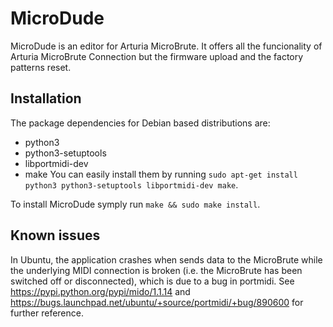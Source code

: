 # MicroDude

MicroDude is an editor for Arturia MicroBrute. It offers all the funcionality of Arturia MicroBrute Connection but the firmware upload and the factory patterns reset.

## Installation

The package dependencies for Debian based distributions are:
- python3
- python3-setuptools
- libportmidi-dev
- make
You can easily install them by running `sudo apt-get install python3 python3-setuptools libportmidi-dev make`.

To install MicroDude symply run `make && sudo make install`.

## Known issues

In Ubuntu, the application crashes when sends data to the MicroBrute while the underlying MIDI connection is broken (i.e. the MicroBrute has been switched off or disconnected), which is due to a bug in portmidi. See https://pypi.python.org/pypi/mido/1.1.14 and https://bugs.launchpad.net/ubuntu/+source/portmidi/+bug/890600 for further reference.
